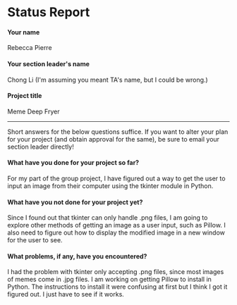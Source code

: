 # Status Report

#### Your name

Rebecca Pierre

#### Your section leader's name

Chong Li (I'm assuming you meant TA's name, but I could be wrong.)

#### Project title

Meme Deep Fryer

***

Short answers for the below questions suffice. If you want to alter your plan for your project (and obtain approval for the same), be sure to email your section leader directly!

#### What have you done for your project so far?

For my part of the group project, I have figured out a way to get the user to input an image from their computer using the tkinter module in Python.

#### What have you not done for your project yet?

Since I found out that tkinter can only handle .png files, I am going to explore other methods of getting an image as a user input, such as Pillow. I also need to figure out how to display the modified image in a new window for the user to see. 

#### What problems, if any, have you encountered?

I had the problem with tkinter only accepting .png files, since most images of memes come in .jpg files. I am working on getting Pillow to install in Python. The instructions to install it were confusing at first but I think I got it figured out. I just have to see if it works.
